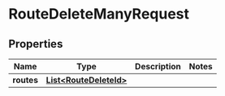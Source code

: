 # RouteDeleteManyRequest

## Properties
Name | Type | Description | Notes
------------ | ------------- | ------------- | -------------
**routes** | [**List&lt;RouteDeleteId&gt;**](RouteDeleteId.md) |  | 
